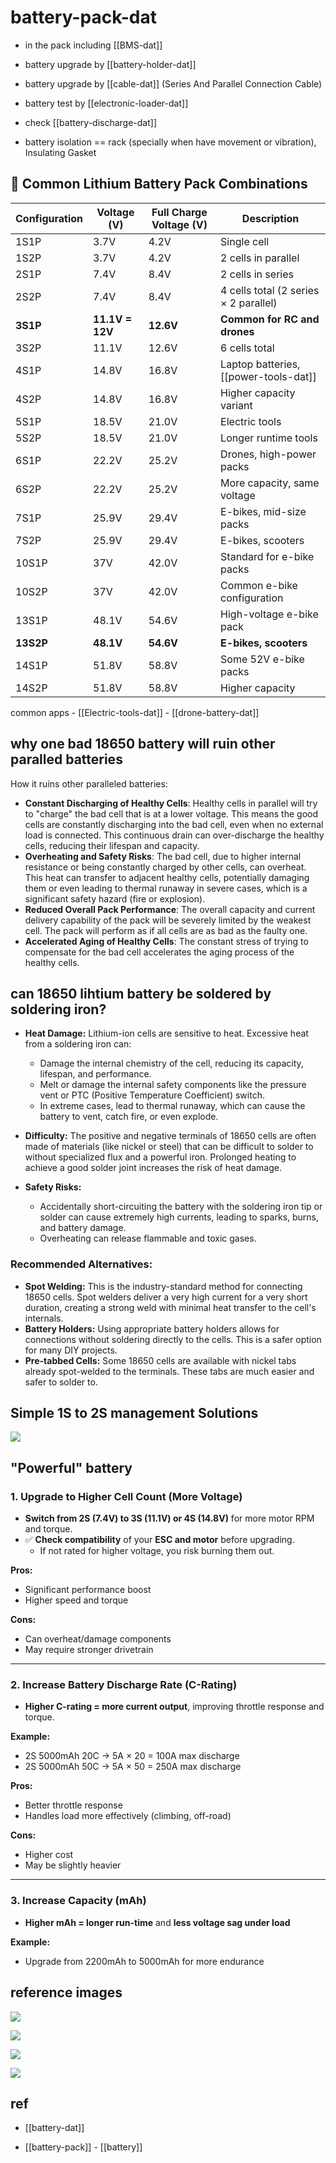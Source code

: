
# battery-pack-dat

- in the pack including [[BMS-dat]]



- battery upgrade by [[battery-holder-dat]]

- battery upgrade by [[cable-dat]] (Series And Parallel Connection Cable)

- battery test by [[electronic-loader-dat]]

- check [[battery-discharge-dat]]

- battery isolation == rack (specially when have movement or vibration), Insulating Gasket


## 🔋 Common Lithium Battery Pack Combinations


| Configuration | Voltage (V)     | Full Charge Voltage (V) | Description                           |
| ------------- | --------------- | ----------------------- | ------------------------------------- |
| 1S1P          | 3.7V            | 4.2V                    | Single cell                           |
| 1S2P          | 3.7V            | 4.2V                    | 2 cells in parallel                   |
| 2S1P          | 7.4V            | 8.4V                    | 2 cells in series                     |
| 2S2P          | 7.4V            | 8.4V                    | 4 cells total (2 series × 2 parallel) |
| **3S1P**      | **11.1V = 12V** | **12.6V**               | **Common for RC and drones**          |
| 3S2P          | 11.1V           | 12.6V                   | 6 cells total                         |
| 4S1P          | 14.8V           | 16.8V                   | Laptop batteries, [[power-tools-dat]] |
| 4S2P          | 14.8V           | 16.8V                   | Higher capacity variant               |
| 5S1P          | 18.5V           | 21.0V                   | Electric tools                        |
| 5S2P          | 18.5V           | 21.0V                   | Longer runtime tools                  |
| 6S1P          | 22.2V           | 25.2V                   | Drones, high-power packs              |
| 6S2P          | 22.2V           | 25.2V                   | More capacity, same voltage           |
| 7S1P          | 25.9V           | 29.4V                   | E-bikes, mid-size packs               |
| 7S2P          | 25.9V           | 29.4V                   | E-bikes, scooters                     |
| 10S1P         | 37V             | 42.0V                   | Standard for e-bike packs             |
| 10S2P         | 37V             | 42.0V                   | Common e-bike configuration           |
| 13S1P         | 48.1V           | 54.6V                   | High-voltage e-bike pack              |
| **13S2P**     | **48.1V**       | **54.6V**               | **E-bikes, scooters**                 |
| 14S1P         | 51.8V           | 58.8V                   | Some 52V e-bike packs                 |
| 14S2P         | 51.8V           | 58.8V                   | Higher capacity                       |

common apps - [[Electric-tools-dat]] - [[drone-battery-dat]]


## why one bad 18650 battery will ruin other paralled batteries 

How it ruins other paralleled batteries:

- **Constant Discharging of Healthy Cells**: Healthy cells in parallel will try to "charge" the bad cell that is at a lower voltage. This means the good cells are constantly discharging into the bad cell, even when no external load is connected. This continuous drain can over-discharge the healthy cells, reducing their lifespan and capacity.
- **Overheating and Safety Risks**: The bad cell, due to higher internal resistance or being constantly charged by other cells, can overheat. This heat can transfer to adjacent healthy cells, potentially damaging them or even leading to thermal runaway in severe cases, which is a significant safety hazard (fire or explosion).
- **Reduced Overall Pack Performance**: The overall capacity and current delivery capability of the pack will be severely limited by the weakest cell. The pack will perform as if all cells are as bad as the faulty one.
- **Accelerated Aging of Healthy Cells**: The constant stress of trying to compensate for the bad cell accelerates the aging process of the healthy cells.

## can 18650 lihtium battery be soldered by soldering iron? 


*   **Heat Damage:** Lithium-ion cells are sensitive to heat. Excessive heat from a soldering iron can:
    *   Damage the internal chemistry of the cell, reducing its capacity, lifespan, and performance.
    *   Melt or damage the internal safety components like the pressure vent or PTC (Positive Temperature Coefficient) switch.
    *   In extreme cases, lead to thermal runaway, which can cause the battery to vent, catch fire, or even explode.

*   **Difficulty:** The positive and negative terminals of 18650 cells are often made of materials (like nickel or steel) that can be difficult to solder to without specialized flux and a powerful iron. Prolonged heating to achieve a good solder joint increases the risk of heat damage.

*   **Safety Risks:**
    *   Accidentally short-circuiting the battery with the soldering iron tip or solder can cause extremely high currents, leading to sparks, burns, and battery damage.
    *   Overheating can release flammable and toxic gases.

### **Recommended Alternatives:**

*   **Spot Welding:** This is the industry-standard method for connecting 18650 cells. Spot welders deliver a very high current for a very short duration, creating a strong weld with minimal heat transfer to the cell's internals.
*   **Battery Holders:** Using appropriate battery holders allows for connections without soldering directly to the cells. This is a safer option for many DIY projects.
*   **Pre-tabbed Cells:** Some 18650 cells are available with nickel tabs already spot-welded to the terminals. These tabs are much easier and safer to solder to.





## Simple 1S to 2S management Solutions 

![](2025-05-12-16-09-09.png)



## "Powerful" battery

### 1. Upgrade to Higher Cell Count (More Voltage)
- **Switch from 2S (7.4V) to 3S (11.1V) or 4S (14.8V)** for more motor RPM and torque.
- ✅ **Check compatibility** of your **ESC and motor** before upgrading.
  - If not rated for higher voltage, you risk burning them out.

**Pros:**
- Significant performance boost
- Higher speed and torque

**Cons:**
- Can overheat/damage components
- May require stronger drivetrain

---

### 2. Increase Battery Discharge Rate (C-Rating)
- **Higher C-rating = more current output**, improving throttle response and torque.

**Example:**
- 2S 5000mAh 20C → 5A × 20 = 100A max discharge
- 2S 5000mAh 50C → 5A × 50 = 250A max discharge

**Pros:**
- Better throttle response
- Handles load more effectively (climbing, off-road)

**Cons:**
- Higher cost
- May be slightly heavier

---

### 3. Increase Capacity (mAh)
- **Higher mAh = longer run-time** and **less voltage sag under load**

**Example:**
- Upgrade from 2200mAh to 5000mAh for more endurance


## reference images 

![](2025-07-23-19-30-54.png)

![](2025-07-23-19-31-29.png)

![](2025-07-23-19-32-19.png)

![](2025-07-23-19-32-32.png)



## ref 

- [[battery-dat]] 

- [[battery-pack]] - [[battery]]